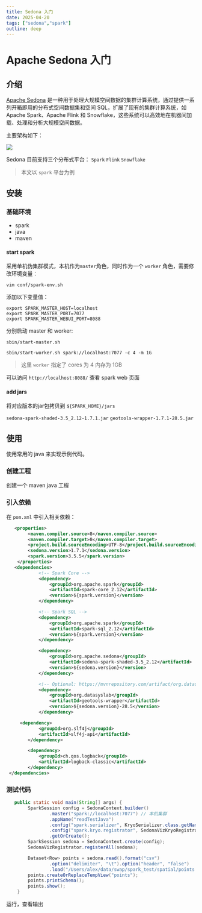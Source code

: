 ```yaml
---
title: Sedona 入门
date: 2025-04-20
tags: ["sedona","spark"]
outline: deep
---
```


# Apache Sedona 入门

<PostMeta />

## 介绍

[Apache Sedona](https://sedona.apache.org/latest/) 是一种用于处理大规模空间数据的集群计算系统，通过提供一系列开箱即用的分布式空间数据集和空间 SQL，扩展了现有的集群计算系统，如 Apache Spark、Apache Flink 和 Snowflake，这些系统可以高效地在机器间加载、处理和分析大规模空间数据。

主要架构如下：

![](https://sedona.apache.org/latest/image/sedona-ecosystem.png)


Sedona 目前支持三个分布式平台： `Spark` `Flink` `Snowflake`

> 本文以 `spark` 平台为例


## 安装

### 基础环境
- spark
- java
- maven

#### start spark

采用单机伪集群模式，本机作为`master`角色，同时作为一个 `worker` 角色，需要修改环境变量：

```shell
vim conf/spark-env.sh
```

添加以下变量值：

```
export SPARK_MASTER_HOST=localhost
export SPARK_MASTER_PORT=7077
export SPARK_MASTER_WEBUI_PORT=8088
```
分别启动 master 和 worker:

```shell
sbin/start-master.sh

sbin/start-worker.sh spark://localhost:7077 -c 4 -m 1G
```
> 这里 `worker` 指定了 cores 为 4 内存为 1GB

可以访问 `http://localhost:8088/` 查看 spark web 页面

#### add jars

将对应版本的jar包拷贝到 `${SPARK_HOME}/jars`

`sedona-spark-shaded-3.5_2.12-1.7.1.jar` `geotools-wrapper-1.7.1-28.5.jar`


## 使用

使用常用的 java 来实现示例代码。

### 创建工程

创建一个 maven java 工程

### 引入依赖

在 `pom.xml` 中引入相关依赖：

```xml
   <properties>
        <maven.compiler.source>8</maven.compiler.source>
        <maven.compiler.target>8</maven.compiler.target>
        <project.build.sourceEncoding>UTF-8</project.build.sourceEncoding>
        <sedona.version>1.7.1</sedona.version>
        <spark.version>3.5.5</spark.version>
    </properties>
   <dependencies>
            <!-- Spark Core -->
            <dependency>
                <groupId>org.apache.spark</groupId>
                <artifactId>spark-core_2.12</artifactId>
                <version>${spark.version}</version>
            </dependency>

            <!-- Spark SQL -->
            <dependency>
                <groupId>org.apache.spark</groupId>
                <artifactId>spark-sql_2.12</artifactId>
                <version>${spark.version}</version>
            </dependency>

            <dependency>
                <groupId>org.apache.sedona</groupId>
                <artifactId>sedona-spark-shaded-3.5_2.12</artifactId>
                <version>${sedona.version}</version>
            </dependency>

            <!-- Optional: https://mvnrepository.com/artifact/org.datasyslab/geotools-wrapper -->
            <dependency>
                <groupId>org.datasyslab</groupId>
                <artifactId>geotools-wrapper</artifactId>
                <version>${sedona.version}-28.5</version>
            </dependency>

     <dependency>
            <groupId>org.slf4j</groupId>
            <artifactId>slf4j-api</artifactId>
        </dependency>

        <dependency>
            <groupId>ch.qos.logback</groupId>
            <artifactId>logback-classic</artifactId>
        </dependency>
 </dependencies>
```

### 测试代码

```java
   public static void main(String[] args) {
        SparkSession config = SedonaContext.builder()
                .master("spark://localhost:7077") // 本机集群
                .appName("readTestJava")
                .config("spark.serializer", KryoSerializer.class.getName())
                .config("spark.kryo.registrator", SedonaVizKryoRegistrator.class.getName()) // org.apache.sedona.viz.core.Serde.SedonaVizKryoRegistrator
                .getOrCreate();
        SparkSession sedona = SedonaContext.create(config);
        SedonaVizRegistrator.registerAll(sedona);

        Dataset<Row> points = sedona.read().format("csv")
                .option("delimiter", "\t").option("header", "false")
                .load("/Users/alex/data/swap/spark_test/spatial/points.csv");
        points.createOrReplaceTempView("points");
        points.printSchema();
        points.show();
    }
```

运行，查看输出

<PostNav />
